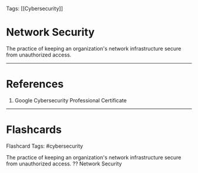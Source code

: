 Tags: [[Cybersecurity]]
# Network Security

The practice of keeping an organization's network infrastructure secure from unauthorized access.

---
# References

1. Google Cybersecurity Professional Certificate

---
# Flashcards

Flashcard Tags: #cybersecurity 

The practice of keeping an organization's network infrastructure secure from unauthorized access.
??
Network Security
<!--SR:!2024-05-04,5,250!2024-05-04,2,210-->